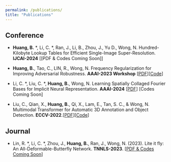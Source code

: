 ```yaml
---
permalink: /publications/
title: "Publications"
---
```


## Conference
+ **Huang, B.** *, Li, C. *, Ran, J., Li, B., Zhou, J., Yu D., Wong, N. Hundred-Kilobyte Lookup Tables for Efficient Single-Image Super-Resolution. **IJCAI-2024** [[PDF & Codes Coming Soon]]

+ **Huang, B.**, Tao, C., LIN, R., Wong, N. Frequency Regularization for Improving Adversarial Robustness. **AAAI-2023 Workshop** [[PDF](\files\pdf\AAAI2023_Workshop.pdf)][[Code](https://github.com/Harr7y/FR)]

+ Li, C. *, Liu, C. *, **Huang, B.**, Wong, N. Learning Spatially Collaged Fourier Bases for Implicit Neural Representation. **AAAI-2024** [[PDF](\files\pdf\AAAI24_SCONE_third.pdf)] [Codes Coming Soon]

+ Liu, C., Qian, X., **Huang, B.**, Qi, X., Lam, E., Tan, S. C., & Wong, N. Multimodal Transformer for Automatic 3D Annotation and Object Detection. **ECCV-2022**.[[PDF](https://arxiv.org/pdf/2207.09805.pdf)][[Code](https://github.com/Cliu2/MTrans)]



## Journal
+ Lin, R. *, Li, C. *, Zhou, J., **Huang, B.**, Ran, J., Wong, N. (2023). Lite it fly: An All-Deformable-Butterfly Network. **TNNLS-2023**. [[PDF & Codes Coming Soon](https://ieeexplore.ieee.org/xpl/RecentIssue.jsp?punumber=5962385)]
